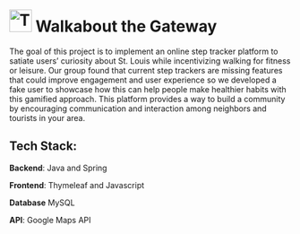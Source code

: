 # <img alt="This image is the logo for the Walkabout the Gateway application." height="40" src="/Users/Sarah/Desktop/LaunchCode/group-ashley-1/src/main/resources/static/images/Logo-Yellow.png" title="Application Logo" width="40"/>  Walkabout the Gateway


The goal of this project is to implement an online step tracker platform to satiate users’ curiosity about St. Louis while incentivizing walking for fitness or leisure. Our group found that current step trackers are missing features that could improve engagement and user experience so we developed a fake user to showcase how this can help people make healthier habits with this gamified approach. This platform provides a way to build a community by encouraging communication and interaction among neighbors and tourists in your area.

## Tech Stack:
**Backend**: Java and Spring

**Frontend**: Thymeleaf and Javascript

**Database** MySQL

**API**: Google Maps API
